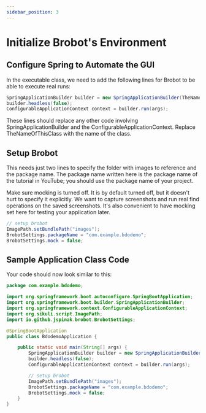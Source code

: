 ```yaml
---
sidebar_position: 3
---
```


# Initialize Brobot's Environment

## Configure Spring to Automate the GUI

In the executable class, we need to add the following lines for
Brobot to be able to execute real runs:

```java
SpringApplicationBuilder builder = new SpringApplicationBuilder(TheNameOfThisClass.class);
builder.headless(false);
ConfigurableApplicationContext context = builder.run(args);
```

These lines should replace any other code involving SpringApplicationBuilder and
the ConfigurableApplicationContext. Replace TheNameOfThisClass with the name of
the class.

## Setup Brobot

This needs just two lines to specify the folder with images to reference and
the package name. The package name written here is the package name of the 
tutorial in YouTube; you should use the package name of your project.   

Make sure mocking is turned off. It is by default turned off, but it 
doesn't hurt to specify it explicitly. We want to capture screenshots and run real
find operations on the saved screenshots. It's also convenient to have 
mocking set here for testing your application later.  

```java
// setup brobot
ImagePath.setBundlePath("images");
BrobotSettings.packageName = "com.example.bdodemo";
BrobotSettings.mock = false;
```

## Sample Application Class Code

Your code should now look similar to this:

```java
package com.example.bdodemo;

import org.springframework.boot.autoconfigure.SpringBootApplication;
import org.springframework.boot.builder.SpringApplicationBuilder;
import org.springframework.context.ConfigurableApplicationContext;
import org.sikuli.script.ImagePath;
import io.github.jspinak.brobot.BrobotSettings;

@SpringBootApplication
public class BdodemoApplication {

    public static void main(String[] args) {
        SpringApplicationBuilder builder = new SpringApplicationBuilder(BdodemoApplication.class);
        builder.headless(false);
        ConfigurableApplicationContext context = builder.run(args);

        // setup brobot
        ImagePath.setBundlePath("images");
        BrobotSettings.packageName = "com.example.bdodemo";
        BrobotSettings.mock = false;
    }
}
```

